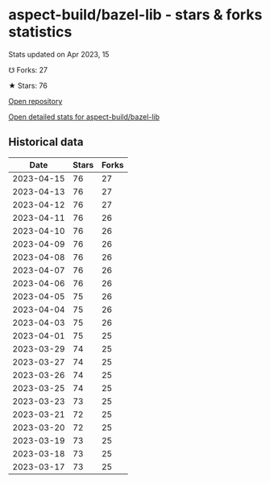 # aspect-build/bazel-lib - stars & forks statistics

Stats updated on Apr 2023, 15

☋ Forks: 27

★ Stars: 76

[Open repository](https://github.com/aspect-build/bazel-lib)

[Open detailed stats for aspect-build/bazel-lib](https://reviewgithub.com/rep/aspect-build/bazel-lib)

## Historical data
| Date | Stars | Forks |
|------|-------|-------|
| 2023-04-15 | 76 | 27 | 
| 2023-04-13 | 76 | 27 | 
| 2023-04-12 | 76 | 27 | 
| 2023-04-11 | 76 | 26 | 
| 2023-04-10 | 76 | 26 | 
| 2023-04-09 | 76 | 26 | 
| 2023-04-08 | 76 | 26 | 
| 2023-04-07 | 76 | 26 | 
| 2023-04-06 | 76 | 26 | 
| 2023-04-05 | 75 | 26 | 
| 2023-04-04 | 75 | 26 | 
| 2023-04-03 | 75 | 26 | 
| 2023-04-01 | 75 | 25 | 
| 2023-03-29 | 74 | 25 | 
| 2023-03-27 | 74 | 25 | 
| 2023-03-26 | 74 | 25 | 
| 2023-03-25 | 74 | 25 | 
| 2023-03-23 | 73 | 25 | 
| 2023-03-21 | 72 | 25 | 
| 2023-03-20 | 72 | 25 | 
| 2023-03-19 | 73 | 25 | 
| 2023-03-18 | 73 | 25 | 
| 2023-03-17 | 73 | 25 | 

